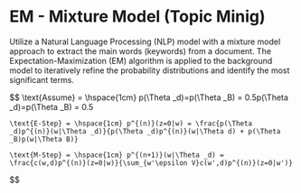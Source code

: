 
# EM - Mixture Model (Topic Minig)

Utilize a Natural Language Processing (NLP) model with a mixture model approach to extract the main words (keywords) from a document. The Expectation-Maximization (EM) algorithm is applied to the background model to iteratively refine the probability distributions and identify the most significant terms.

$$
    \text{Assume} = \hspace{1cm} p(\Theta _d)=p(\Theta _B) = 0.5p(\Theta _d)=p(\Theta _B) = 0.5 

    \text{E-Step} = \hspace{1cm} p^{(n)}(z=0|w) = \frac{p(\Theta _d)p^{(n)}(w|\Theta _d)}{p(\Theta _d)p^{(n)}(w|\Theta d) + p(\Theta _B)p(w|\Theta B)} 

    \text{M-Step} = \hspace{1cm} p^{(n+1)}(w|\Theta _d) = \frac{c(w,d)p^{(n)}(z=0|w)}{\sum_{w'\epsilon V}c(w',d)p^{(n)}(z=0|w')}
$$



